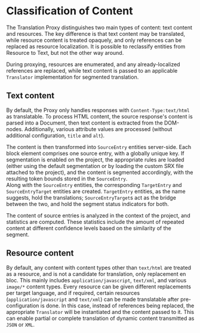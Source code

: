 # Classification of Content

The Translation Proxy distinguishes two main types of content: text content and resources. The key difference is that text content may be translated, while resource content is treated opaquely, and only references can be replaced as resource localization. It is possible to reclassify entities from Resource to Text, but not the other way around.

During proxying, resources are enumerated, and any already-localized references are replaced, while text content is passed to an applicable `Translator` implementation for segmented translation.

## Text content

By default, the Proxy only handles responses with `Content-Type:text/html` as translatable. To process HTML content, the source response's content is parsed into a Document, then text content is extracted from the DOM-nodes. Additionally, various attribute values are processed (without additional configuration, `title` and `alt`).

The content is then transformed into `SourceEntry` entities server-side. Each block element comprises one source entry, with a globally unique key. If segmentation is enabled on the project, the appropriate rules are loaded (either using the default segmentation or by loading the custom SRX file attached to the project), and the content is segmented accordingly, with the resulting token bounds stored in the `SourceEntry`.  
Along with the `SourceEntry` entities, the corresponding `TargetEntry` and `SourceEntryTarget` entities are created. `TargetEntry` entities, as the name suggests, hold the translations; `SourceEntryTarget`s act as the bridge between the two, and hold the segment status indicators for both.

The content of source entries is analyzed in the context of the project, and statistics are computed. These statistics include the amount of repeated content at different confidence levels based on the similarity of the segment.

## Resource content

By default, any content with content types other than `text/html` are treated as a resource, and is not a candidate for translation, only replacement en bloc. This mainly includes `application/javascript`, `text/xml`, and various `image/*` content types. Every resource can be given different replacements per target language, and if required, certain resources (`application/javascript` and `text/xml`) can be made translatable after pre-configuration is done. In this case, instead of references being replaced, the appropriate `Translator` will be instantiated and the content passed to it. This can enable partial or complete translation of dynamic content transmitted as `JSON` or `XML`.
